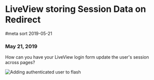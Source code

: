 # LiveView storing Session Data on Redirect
#meta sort 2019-05-21
### May 21, 2019

How can you have your LiveView login form update the user's
session across pages?

![Adding authenticated user to flash](/10xdevelopers/assets/static/images/liveview-session/flash_user.png?raw=true)
